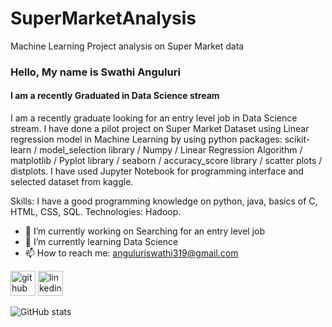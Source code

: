 # SuperMarketAnalysis
Machine Learning Project analysis on Super Market data
### Hello, My name is Swathi Anguluri
#### I am a recently Graduated in Data Science stream
I am a recently graduate looking for an entry level job in Data Science stream. I have done a pilot project on Super Market Dataset using Linear regression model in Machine Learning by using python packages:  scikit-learn / model_selection library / Numpy / Linear Regression Algorithm / matplotlib / Pyplot library / seaborn / accuracy_score library / scatter plots / distplots. I have used Jupyter Notebook for programming interface and selected dataset from kaggle.

Skills:  I have a good programming knowledge on python, java, basics of C, HTML, CSS, SQL. Technologies: Hadoop.

- 🔭 I’m currently working on Searching for an entry level job 
- 🌱 I’m currently learning Data Science 
- 📫 How to reach me: anguluriswathi319@gmail.com 


[<img src='https://cdn.jsdelivr.net/npm/simple-icons@3.0.1/icons/github.svg' alt='github' height='40'>](https://github.com/Swathi182)  [<img src='https://cdn.jsdelivr.net/npm/simple-icons@3.0.1/icons/linkedin.svg' alt='linkedin' height='40'>](https://www.linkedin.com/in/www.linkedin.com/in/swathi-anguluri-8b0503251/)  

![GitHub stats](https://github-readme-stats.vercel.app/api?username=Swathi182&show_icons=true)  


